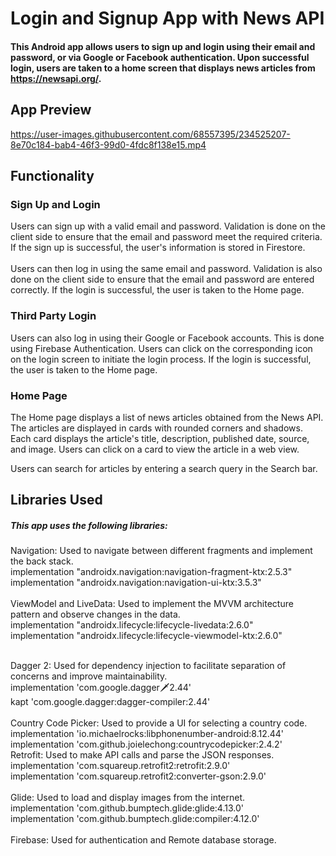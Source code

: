 # Login and Signup App with News API
#### This Android app allows users to sign up and login using their email and password, or via Google or Facebook authentication. Upon successful login, users are taken to a home screen that displays news articles from https://newsapi.org/.
## App Preview
https://user-images.githubusercontent.com/68557395/234525207-8e70c184-bab4-46f3-99d0-4fdc8f138e15.mp4
## Functionality
### Sign Up and Login
Users can sign up with a valid email and password. Validation is done on the client side to ensure that the email and password meet the required criteria. If the sign up is successful, the user's information is stored in Firestore.<br><br>
Users can then log in using the same email and password. Validation is also done on the client side to ensure that the email and password are entered correctly. If the login is successful, the user is taken to the Home page.<br>
### Third Party Login
Users can also log in using their Google or Facebook accounts. This is done using Firebase Authentication. Users can click on the corresponding icon on the login screen to initiate the login process. If the login is successful, the user is taken to the Home page.

### Home Page
The Home page displays a list of news articles obtained from the News API. The articles are displayed in cards with rounded corners and shadows. Each card displays the article's title, description, published date, source, and image. Users can click on a card to view the article in a web view.

Users can search for articles by entering a search query in the Search bar.

## Libraries Used
##### This app uses the following libraries:
Navigation: Used to navigate between different fragments and implement the back stack.<br>
implementation "androidx.navigation:navigation-fragment-ktx:2.5.3"<br>
implementation "androidx.navigation:navigation-ui-ktx:3.5.3"<br><br>
ViewModel and LiveData: Used to implement the MVVM architecture pattern and observe changes in the data. <br>
implementation "androidx.lifecycle:lifecycle-livedata:2.6.0"<br>
implementation "androidx.lifecycle:lifecycle-viewmodel-ktx:2.6.0"<br><br>

Dagger 2: Used for dependency injection to facilitate separation of concerns and improve maintainability. <br>
implementation 'com.google.dagger:dagger:2.44'<br>
kapt 'com.google.dagger:dagger-compiler:2.44'<br><br>
Country Code Picker: Used to provide a UI for selecting a country code. <br>
implementation 'io.michaelrocks:libphonenumber-android:8.12.44'<br>
implementation 'com.github.joielechong:countrycodepicker:2.4.2'<br>
Retrofit: Used to make API calls and parse the JSON responses.<br>
implementation 'com.squareup.retrofit2:retrofit:2.9.0'<br>
implementation 'com.squareup.retrofit2:converter-gson:2.9.0'<br><br>
Glide: Used to load and display images from the internet.<br>
implementation 'com.github.bumptech.glide:glide:4.13.0'<br>
implementation 'com.github.bumptech.glide:compiler:4.12.0'<br><br>
Firebase: Used for authentication and Remote database storage.
